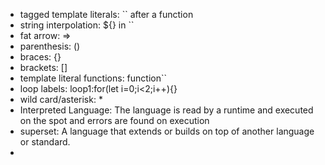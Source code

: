 - tagged template literals: `` after a function
- string interpolation: ${} in ``
- fat arrow: =>
- parenthesis: ()
- braces: {}
- brackets: []
- template literal functions: function``
- loop labels: loop1:for(let i=0;i<2;i++){}
- wild card/asterisk: *
- Interpreted Language: The language is read by a runtime and executed on the spot and errors are found on execution
- superset: A language that extends or builds on top of another language or standard.
- 
